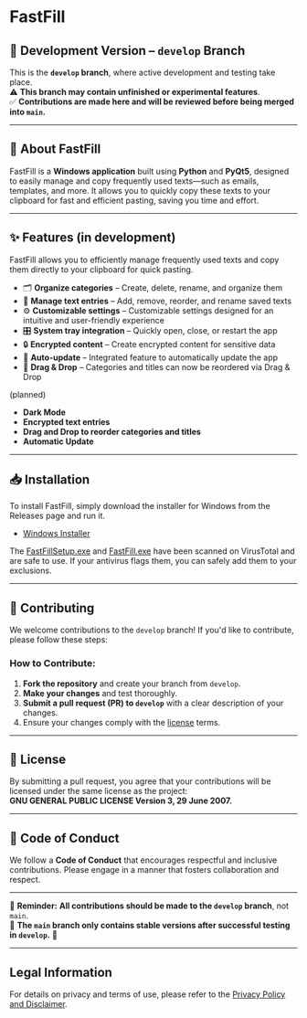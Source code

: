 # FastFill

## 🚧 Development Version – `develop` Branch

This is the **`develop` branch**, where active development and testing take place.  
⚠️ **This branch may contain unfinished or experimental features**.  
✅ **Contributions are made here and will be reviewed before being merged into `main`.**

---

## 📌 About FastFill

FastFill is a **Windows application** built using **Python** and **PyQt5**, designed to easily manage and copy frequently used texts—such as emails, templates, and more. It allows you to quickly copy these texts to your clipboard for fast and efficient pasting, saving you time and effort.

---

## ✨ Features (in development)

FastFill allows you to efficiently manage frequently used texts and copy them directly to your clipboard for quick pasting.

- 🗂 **Organize categories** – Create, delete, rename, and organize them  
- 📝 **Manage text entries** – Add, remove, reorder, and rename saved texts  
- ⚙️ **Customizable settings** – Customizable settings designed for an intuitive and user-friendly experience  
- 🎛 **System tray integration** – Quickly open, close, or restart the app  
- 🔒 **Encrypted content** – Create encrypted content for sensitive data  
- 🔄 **Auto-update** – Integrated feature to automatically update the app  
- 🔀 **Drag & Drop** – Categories and titles can now be reordered via Drag & Drop


(planned)
- **Dark Mode**
- **Encrypted text entries**
- **Drag and Drop to reorder categories and titles**
- **Automatic Update**

---

## 📥 Installation

To install FastFill, simply download the installer for Windows from the Releases page and run it.

- [Windows Installer](https://github.com/PaulK6803/FastFill/releases)

The [FastFillSetup.exe](https://www.virustotal.com/gui/file/c8de5a77d9a3e39f953752c06e66f0deec79bae146c4080bb7d91c81fb663980?nocache=1) and [FastFill.exe](https://www.virustotal.com/gui/file/25caa6c77e288ae5996352bcabe0912e5f9d6dd006cc9ff5abff9d710fd73aaa?nocache=1) have been scanned on VirusTotal and are safe to use. If your antivirus flags them, you can safely add them to your exclusions.

---

## 🤝 Contributing

We welcome contributions to the `develop` branch! If you'd like to contribute, please follow these steps:

### How to Contribute:

1. **Fork the repository** and create your branch from `develop`.  
2. **Make your changes** and test thoroughly.  
3. **Submit a pull request (PR) to `develop`** with a clear description of your changes.  
4. Ensure your changes comply with the [license](LICENSE.md) terms.  

---

## 📜 License

By submitting a pull request, you agree that your contributions will be licensed under the same license as the project:  
**GNU GENERAL PUBLIC LICENSE Version 3, 29 June 2007.**

---

## 📏 Code of Conduct

We follow a **Code of Conduct** that encourages respectful and inclusive contributions. Please engage in a manner that fosters collaboration and respect.  

---

📌 **Reminder:** **All contributions should be made to the `develop` branch**, not `main`.  
🔄 **The `main` branch only contains stable versions after successful testing in `develop`.** 🚀

---


## Legal Information

For details on privacy and terms of use, please refer to the [Privacy Policy and Disclaimer](Privacy_Policy_and_Disclaimer.md).
